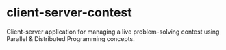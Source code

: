 # client-server-contest
Client-server application for managing a live problem-solving contest using Parallel &amp; Distributed Programming concepts.

